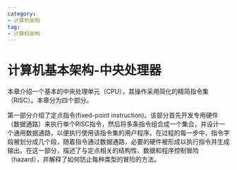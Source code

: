```yaml
---
category: 
- 计算机架构
tag:
- 计算机架构
---
```


# 计算机基本架构-中央处理器

本章介绍一个基本的中央处理单元（CPU），其操作采用简化的精简指令集（RISC）。本章分为四个部分。

第一部分介绍了定点指令(fixed-point instruction)。该部分首先开发专用硬件（数据通路）来执行单个RISC指令，然后将多条指令组合成一个集合，并设计一个通用数据通路，以便执行使用该指令集的用户程序。在过程的每一步中，指令字段被划分成几个段，随着指令通过数据通路，必要的硬件被形成以执行指令并生成输出。在这一部分，描述了与定点相关的结构性、数据和程序控制冒险（hazard），并解释了如何防止每种类型的冒险的方法。

